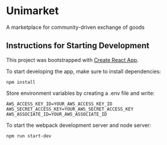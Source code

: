 # Unimarket
A marketplace for community-driven exchange of goods

## Instructions for Starting Development
This project was bootstrapped with [Create React App](https://github.com/facebookincubator/create-react-app).

To start developing the app, make sure to install dependencies:
```
npm install
```

Store environment variables by creating a .env file and write:
```
AWS_ACCESS_KEY_ID=YOUR_AWS_ACCESS_KEY_ID
AWS_SECRET_ACCESS_KEY=YOUR_AWS_SECRET_ACCESS_KEY
AWS_ASSOCIATE_ID=YOUR_AWS_ASSOCIATE_ID
```

To start the webpack development server and node server:
```
npm run start-dev
```
